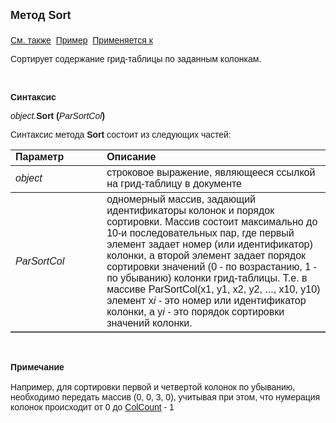 ﻿<html>
<head>
<title>Документ\Грид-таблица\Sort</title>
</head>

<body>

<p><strong><font size="4" face="Arial">Метод Sort<br>
<br>
</font></strong><font face="Arial"><a href="../AsGrid.html">См. также</a>&nbsp;
<u>Пример</u>&nbsp; <a href="../AsGrid.html">Применяется к</a></font></p>

<p class="label"><font face="Arial">Сортирует содержание грид-таблицы 
по заданным колонкам.</font></p>

<p class="label">&nbsp;</p>

<p class="label"><font face="Arial"><b>Синтаксис</b></font></p>

<p><font face="Arial"><em>object.</em><strong>Sort (</strong><em>ParSortCol</em><strong>)</strong></font></p>

<p><font face="Arial">Синтаксис метода <strong>Sort</strong>
состоит из следующих частей:</font></p>

<table border="1" cellPadding="5" cols="2" frame="below" rules="rows">
<TBODY>
  <tr vAlign="top">
    <td class="label" width="29%"><font face="Arial"><b>Параметр</b></font></td>
    <td class="label" width="71%"><font face="Arial"><strong>Описание</strong></font></td>
  </tr>
  <tr>
    <td width="29%"><font face="Arial"><em>object</em></font></td>
    <td width="71%"><font face="Arial">строковое выражение, являющееся 
	ссылкой на грид-таблицу в документе</font></td>
  </tr>
</TBODY>
  <tr>
    <td width="29%"><font face="Arial"><em>ParSortCol</em></font></td>
    <td width="71%"><font face="Arial">одномерный массив, задающий 
	идентификаторы колонок и порядок сортировки. Массив состоит максимально до 
	10-и последовательных пар, где первый элемент задает номер (или 
	идентификатор) колонки, а второй элемент задает порядок сортировки значений 
	(0 - по возрастанию, 1 - по убыванию) колонки грид-таблицы. Т.е. в массиве 
	ParSortCol(x1, y1, x2, y2, ..., x10, y10) элемент x<em>i -
    </em>это номер или идентификатор колонки, а y<em>i -</em>
    это порядок сортировки значений колонки. </font></td>
  </tr>
</table>

<p class="label">&nbsp;</p>

<p class="label"><font face="Arial"><b>Примечание<br>
<br>
</b>Например, для сортировки первой и четвертой колонок по убыванию, необходимо 
передать массив (0, 0, 3, 0), учитывая при этом, что нумерация колонок 
происходит от 0 до <a href="ColCount.html">ColCount</a> - 1<br>
</font></p>
</body>
</html>
